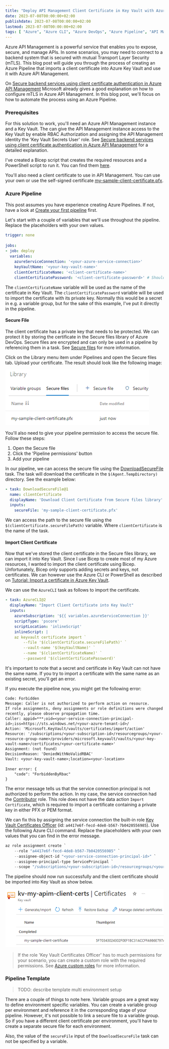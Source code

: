 ```yaml
---
title: "Deploy API Management Client Certificate in Key Vault with Azure Pipeline"
date: 2023-07-08T00:00:00+02:00
publishdate: 2023-07-08T00:00:00+02:00
lastmod: 2023-07-08T00:00:00+02:00
tags: [ "Azure", "Azure CLI", "Azure DevOps", "Azure Pipeline", "API Management", "Bicep", "Continuous Integration", "Infra as Code", "Key Vault" ]
---
```


Azure API Management is a powerful service that enables you to expose, secure, and manage APIs. In some scenarios, you may need to connect to a backend system that is secured with mutual Transport Layer Security (mTLS). This blog post will guide you through the process of creating an Azure Pipeline that imports a client certificate into Azure Key Vault and use it with Azure API Management.

On [Secure backend services using client certificate authentication in Azure API Management](https://learn.microsoft.com/en-us/azure/api-management/api-management-howto-mutual-certificates) Microsoft already gives a good explanation on how to configure mTLS in Azure API Management. In this blog post, we'll focus on how to automate the process using an Azure Pipeline.

### Prerequisites

For this solution to work, you'll need an Azure API Management instance and a Key Vault. The can give the API Management instance access to the Key Vault by enable RBAC Authorization and assigning the API Management identity the 'Key Vault Secrets User' role. See [Secure backend services using client certificate authentication in Azure API Management](https://learn.microsoft.com/en-us/azure/api-management/api-management-howto-mutual-certificates) for a detailed explanation.

I've created a Bicep script that creates the required resources and a PowerShell script to run it. You can find them [here](https://github.com/ronaldbosma/blog-code-examples/blob/master/deploy-apim-client-certificate-in-key-vault-with-azure-pipeline/prerequisites/README.md).

You'll also need a client certificate to use in API Management. You can use your own or use the self-signed certificate [my-sample-client-certificate.pfx](https://github.com/ronaldbosma/blog-code-examples/blob/master/deploy-apim-client-certificate-in-key-vault-with-azure-pipeline/client-certificates/README.md).

### Azure Pipeline

This post assumes you have experience creating Azure Pipelines. If not, have a look at [Create your first pipeline](https://learn.microsoft.com/en-us/azure/devops/pipelines/create-first-pipeline?view=azure-devops&tabs=java%2Ctfs-2018-2%2Cbrowser) first.

Let's start with a couple of variables that we'll use throughout the pipeline. Replace the placeholders with your own values.

```yaml
trigger: none

jobs:
- job: deploy
  variables:
    azureServiceConnection: '<your-azure-service-connection>'
    keyVaultName: '<your-key-vault-name>'
    clientCertificateName: '<client-certificate-name>'
    clientCertificatePassword: '<client-certificate-password>' # Should be a secret variable
```

The `clientCertificateName` variable will be used as the name of the certificate in Key Vault. The `clientCertificatePassword` variable will be used to import the certificate with its private key. Normally this would be a secret in e.g. a variable group, but for the sake of this example, I've put it directly in the pipeline.

#### Secure File

The client certificate has a private key that needs to be protected. We can protect it by storing the certificate in the Secure files library of Azure DevOps. Secure files are encrypted and can only be used in a pipeline by referencing them in a task. See [Secure files](https://docs.microsoft.com/en-us/azure/devops/pipelines/library/secure-files?view=azure-devops&tabs=yaml) for more information.

Click on the Library menu item under Pipelines and open the Secure files tab. Upload your certificate. The result should look like the following image:

![Secure Files - Client Certificate](../../../static/images/deploy-apim-client-certificate-in-key-vault-with-azure-pipeline/secure-files-client-certificate.png)

You'll also need to give your pipeline permission to access the secure file. Follow these steps:

1. Open the Secure file
1. Click the 'Pipeline permissions' button
1. Add your pipeline

In our pipeline, we can access the secure file using the [DownloadSecureFile](https://docs.microsoft.com/en-us/azure/devops/pipelines/tasks/utility/download-secure-file?view=azure-devops) task. The task will download the certificate in the `$(Agent.TempDirectory)` directory. See the example below:

```yaml
- task: DownloadSecureFile@1
  name: clientCertificate
  displayName: 'Download Client Certificate from Secure files library'
  inputs:
    secureFile: 'my-sample-client-certificate.pfx'
```

We can access the path to the secure file using the `$(clientCertificate.secureFilePath)` variable. Where `clientCertificate` is the name of the task. 

#### Import Client Certificate

Now that we've stored the client certificate in the Secure files library, we can import it into Key Vault. Since I use Bicep to create most of my Azure resources, I wanted to import the client certificate using Bicep. Unfortunately, Bicep only supports adding secrets and keys, not certificates. We can however use the Azure CLI or PowerShell as described on [Tutorial: Import a certificate in Azure Key Vault](https://learn.microsoft.com/en-us/azure/key-vault/certificates/tutorial-import-certificate?tabs=azure-cli).

We can use the `AzureCLI` task as follows to import the certificate.

```yaml
- task: AzureCLI@2
  displayName: "Import Client Certificate into Key Vault"
  inputs:
    azureSubscription: '${{ variables.azureServiceConnection }}'
    scriptType: 'pscore'
    scriptLocation: 'inlineScript'
    inlineScript: |
    az keyvault certificate import `
        --file '$(clientCertificate.secureFilePath)' `
        --vault-name '$(keyVaultName)' `
        --name '$(clientCertificateName)' `
        --password '$(clientCertificatePassword)'
```

It's important to note that a secret and certificate in Key Vault can not have the same name. If you try to import a certificate with the same name as an existing secret, you'll get an error.

If you execute the pipeline now, you might get the following error:

```
Code: Forbidden
Message: Caller is not authorized to perform action on resource.
If role assignments, deny assignments or role definitions were changed recently, please observe propagation time.
Caller: appid=***;oid=<your-service-connection-principal-id>;iss=https://sts.windows.net/<your-azure-tenant-id>/
Action: 'Microsoft.KeyVault/vaults/certificates/import/action'
Resource: '/subscriptions/<your-subscription-id>/resourcegroups/<your-resource-group-name>/providers/microsoft.keyvault/vaults/<your-key-vault-name>/certificates/<your-certificate-name>'
Assignment: (not found)
DecisionReason: 'DeniedWithNoValidRBAC' 
Vault: <your-key-vault-name>;location=<your-location>

Inner error: {
    "code": "ForbiddenByRbac"
}
```

The error message tells us that the service connection principal is not authorized to perform the action. In my case, the service connection had the [Contributor](https://learn.microsoft.com/en-us/azure/role-based-access-control/built-in-roles#contributor) role. This role does not have the data action `Import Certificate`, which is required to import a certificate containing a private key in either PFX or PEM format.

We can fix this by assigning the service connection the built-in role [Key Vault Certificates Officer](https://learn.microsoft.com/en-us/azure/role-based-access-control/built-in-roles#key-vault-certificates-officer) (id: `a4417e6f-fecd-4de8-b567-7b0420556985`). Use the following Azure CLI command. Replace the placeholders with your own values that you can find in the error message.

```powershell
az role assignment create `
    --role "a4417e6f-fecd-4de8-b567-7b0420556985" `
    --assignee-object-id "<your-service-connection-principal-id>" `
	--assignee-principal-type ServicePrincipal `
    --scope "/subscriptions/<your-subscription-id>/resourcegroups/<your-resource-group-name>/providers/microsoft.keyvault/vaults/<your-key-vault-name>"
```

The pipeline should now run successfully and the client certificate should be imported into Key Vault as show below.

![Imported Client Certificate](../../../static/images/deploy-apim-client-certificate-in-key-vault-with-azure-pipeline/imported-client-certificate.png)

> If the role 'Key Vault Certificates Officer' has to much permissions for your scenario, you can create a custom role with the required permissions. See [Azure custom roles](https://learn.microsoft.com/en-us/azure/role-based-access-control/custom-roles) for more information.

### Pipeline Template

>TODO: describe template multi environment setup

There are a couple of things to note here. Variable groups are a great way to define environment specific variables. You can create a variable group per environment and reference it in the corresponding stage of your pipeline. However, it's not possible to link a secure file to a variable group. So if you have a different client certificate per environment, you'll have to create a separate secure file for each environment.

Also, the value of the `secureFile` input of the `DownloadSecureFile` task can not be specified by a variable.